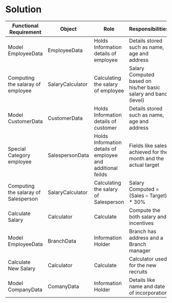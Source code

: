 # Solution
| Functional Requirement | Object | Role | Responsibilities |
| --------------------- | ------ | ----- | ----------------|
| Model EmployeeData | EmployeeData | Holds Information details of employee | Details stored such as name, age and address |
| Computing the salaray of employee | SalaryCalculator| Calculating the salary of employee | Salary Computed based on his/her basic salary and band (level) |
| Model CustomerData | CustomerData | Holds Information details of customer | Details stored such as name, age and address |
| Special Category employee | SalespersonData | Holds Information details of employee and additional feilds | Fields like sales achieved for the month and the actual target |
| Computing the salaray of Salesperson | SalaryCalculator | Calculating the salary of Salesperson | Salary Computed = (Sales – Target) * 30% |
| Calculate Salary | Calculator | Calculate | Compute the both salary and incentives |
| Model EmployeeData | BranchData | Information Holder | Branch has address and a Branch manager |
| Calculate New Salary | Calculator | Calculate | Calculator used for the new recruits |
| Model CompanyData | ComanyData | Information Holder | Details like name and date of incorporation |
